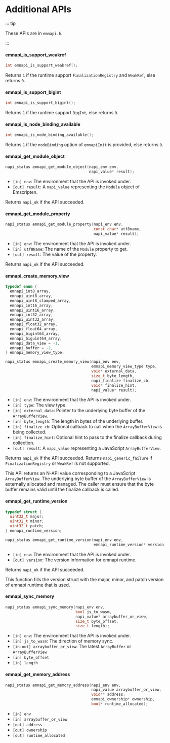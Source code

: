 # Additional APIs

::: tip

These APIs are in `emnapi.h`.

:::

#### emnapi_is_support_weakref

```c
int emnapi_is_support_weakref();
```

Returns `1` if the runtime support `FinalizationRegistry` and `WeakRef`, else returns `0`.

#### emnapi_is_support_bigint

```c
int emnapi_is_support_bigint();
```

Returns `1` if the runtime support `BigInt`, else returns `0`.

#### emnapi_is_node_binding_available

```c
int emnapi_is_node_binding_available();
```

Returns `1` if the `nodeBinding` option of `emnapiInit` is provided, else returns `0`.

#### emnapi_get_module_object

```c
napi_status emnapi_get_module_object(napi_env env,
                                     napi_value* result);
```

* `[in] env`: The environment that the API is invoked under.
* `[out] result`: A `napi_value` representing the `Module` object of Emscripten.

Returns `napi_ok` if the API succeeded.

#### emnapi_get_module_property

```c
napi_status emnapi_get_module_property(napi_env env,
                                       const char* utf8name,
                                       napi_value* result);
```

* `[in] env`: The environment that the API is invoked under.
* `[in] utf8Name`: The name of the `Module` property to get.
* `[out] result`: The value of the property.

Returns `napi_ok` if the API succeeded.

#### emnapi_create_memory_view

```c
typedef enum {
  emnapi_int8_array,
  emnapi_uint8_array,
  emnapi_uint8_clamped_array,
  emnapi_int16_array,
  emnapi_uint16_array,
  emnapi_int32_array,
  emnapi_uint32_array,
  emnapi_float32_array,
  emnapi_float64_array,
  emnapi_bigint64_array,
  emnapi_biguint64_array,
  emnapi_data_view = -1,
  emnapi_buffer = -2,
} emnapi_memory_view_type;

napi_status emnapi_create_memory_view(napi_env env,
                                      emnapi_memory_view_type type,
                                      void* external_data,
                                      size_t byte_length,
                                      napi_finalize finalize_cb,
                                      void* finalize_hint,
                                      napi_value* result);
```

* `[in] env`: The environment that the API is invoked under.
* `[in] type`: The view type.
* `[in] external_data`: Pointer to the underlying byte buffer of the
  `ArrayBufferView`.
* `[in] byte_length`: The length in bytes of the underlying buffer.
* `[in] finalize_cb`: Optional callback to call when the `ArrayBufferView` is being
  collected.
* `[in] finalize_hint`: Optional hint to pass to the finalize callback during
  collection.
* `[out] result`: A `napi_value` representing a JavaScript `ArrayBufferView`.

Returns `napi_ok` if the API succeeded.
Returns `napi_generic_failure` if `FinalizationRegistry` or `WeakRef` is not supported.

This API returns an N-API value corresponding to a JavaScript `ArrayBufferView`.
The underlying byte buffer of the `ArrayBufferView` is externally allocated and
managed. The caller must ensure that the byte buffer remains valid until the
finalize callback is called.

#### emnapi_get_runtime_version

```c
typedef struct {
  uint32_t major;
  uint32_t minor;
  uint32_t patch;
} emnapi_runtime_version;

napi_status emnapi_get_runtime_version(napi_env env,
                                       emnapi_runtime_version* version);
```

* `[in] env`: The environment that the API is invoked under.
* `[out] version`: The version information for emnapi runtime.

Returns `napi_ok` if the API succeeded.

This function fills the version struct with the major, minor, and patch version of emnapi runtime that is used.

#### emnapi_sync_memory

```c
napi_status emnapi_sync_memory(napi_env env,
                               bool js_to_wasm,
                               napi_value* arraybuffer_or_view,
                               size_t byte_offset,
                               size_t length);
```

* `[in] env`: The environment that the API is invoked under.
* `[in] js_to_wasm`: The direction of memory sync.
* `[in-out] arraybuffer_or_view`: The latest `ArrayBuffer` or `ArrayBufferView`
* `[in] byte_offset`
* `[in] length`

#### emnapi_get_memory_address

```c
napi_status emnapi_get_memory_address(napi_env env,
                                      napi_value arraybuffer_or_view,
                                      void** address,
                                      emnapi_ownership* ownership,
                                      bool* runtime_allocated);
```

* `[in] env`
* `[in] arraybuffer_or_view`
* `[out] address`
* `[out] ownership`
* `[out] runtime_allocated`
